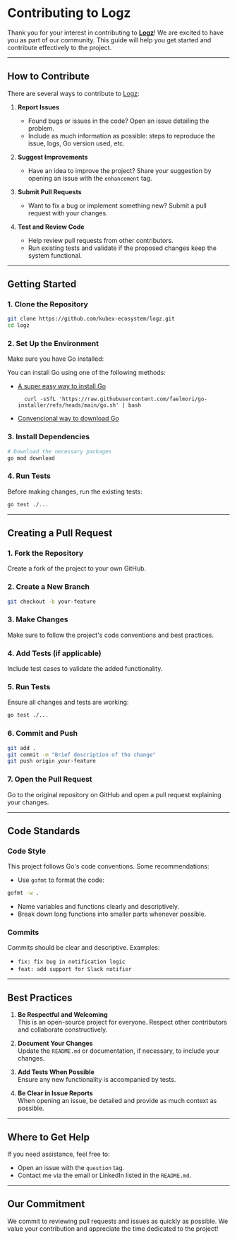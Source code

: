# **Contributing to Logz**

Thank you for your interest in contributing to **[Logz](https://github.com/kubex-ecosystem/logz)**! We are excited to have you as part of our community. This guide will help you get started and contribute effectively to the project.

---

## **How to Contribute**

There are several ways to contribute to [Logz](https://github.com/kubex-ecosystem/logz):

1. **Report Issues**
   - Found bugs or issues in the code? Open an issue detailing the problem.
   - Include as much information as possible: steps to reproduce the issue, logs, Go version used, etc.

2. **Suggest Improvements**
   - Have an idea to improve the project? Share your suggestion by opening an issue with the `enhancement` tag.

3. **Submit Pull Requests**
   - Want to fix a bug or implement something new? Submit a pull request with your changes.

4. **Test and Review Code**
   - Help review pull requests from other contributors.
   - Run existing tests and validate if the proposed changes keep the system functional.

---

## **Getting Started**

### 1. **Clone the Repository**
```bash
git clone https://github.com/kubex-ecosystem/logz.git
cd logz
```

### 2. **Set Up the Environment**
Make sure you have Go installed:

You can install Go using one of the following methods:

- [A super easy way to install Go](https://github.com/kubex-ecosystem/go-installer)
  ```shell
    curl -sSfL 'https://raw.githubusercontent.com/faelmori/go-installer/refs/heads/main/go.sh' | bash
  ```

- [Convencional way to download Go](https://go.dev/dl/)

### 3. **Install Dependencies**
```bash
# Download the necessary packages
go mod download
```

### 4. **Run Tests**
Before making changes, run the existing tests:
```bash
go test ./...
```

---

## **Creating a Pull Request**

### **1. Fork the Repository**
Create a fork of the project to your own GitHub.

### **2. Create a New Branch**
```bash
git checkout -b your-feature
```

### **3. Make Changes**
Make sure to follow the project's code conventions and best practices.

### **4. Add Tests (if applicable)**
Include test cases to validate the added functionality.

### **5. Run Tests**
Ensure all changes and tests are working:
```bash
go test ./...
```

### **6. Commit and Push**
```bash
git add .
git commit -m "Brief description of the change"
git push origin your-feature
```

### **7. Open the Pull Request**
Go to the original repository on GitHub and open a pull request explaining your changes.

---

## **Code Standards**

### **Code Style**
This project follows Go's code conventions. Some recommendations:
- Use `gofmt` to format the code:
```bash
gofmt -w .
```

- Name variables and functions clearly and descriptively.
- Break down long functions into smaller parts whenever possible.

### **Commits**
Commits should be clear and descriptive. Examples:
- `fix: fix bug in notification logic`
- `feat: add support for Slack notifier`

---

## **Best Practices**

1. **Be Respectful and Welcoming**  
   This is an open-source project for everyone. Respect other contributors and collaborate constructively.

2. **Document Your Changes**  
   Update the `README.md` or documentation, if necessary, to include your changes.

3. **Add Tests When Possible**  
   Ensure any new functionality is accompanied by tests.

4. **Be Clear in Issue Reports**  
   When opening an issue, be detailed and provide as much context as possible.

---

## **Where to Get Help**

If you need assistance, feel free to:
- Open an issue with the `question` tag.
- Contact me via the email or LinkedIn listed in the `README.md`.

---

## **Our Commitment**

We commit to reviewing pull requests and issues as quickly as possible. We value your contribution and appreciate the time dedicated to the project!